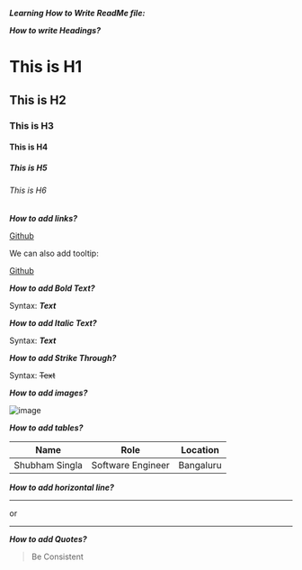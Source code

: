 **_Learning How to Write ReadMe file:_**

**_How to write Headings?_**

# This is H1

## This is H2

### This is H3

#### This is H4

##### This is H5

###### This is H6

**_How to add links?_**

[Github](https://github.com/shubham-singla525?tab=overview&from=2024-01-01&to=2024-01-13)

We can also add tooltip:

[Github](https://github.com/shubham-singla525?tab=overview&from=2024-01-01&to=2024-01-13 "My Github Profile")

**_How to add Bold Text?_**

Syntax: **_Text_**

**_How to add Italic Text?_**

Syntax: **_Text_**

**_How to add Strike Through?_**

Syntax: ~~Text~~

**_How to add images?_**

![image](https://camo.githubusercontent.com/f1f2bc6e7ec110b34bab4ec55aa5c93ebae552ae011f5756bd7b7f783d627a6d/68747470733a2f2f63646e2e6472696262626c652e636f6d2f75736572732f313136323037372f73637265656e73686f74732f333834383931342f70726f6772616d6d65722e676966)

**_How to add tables?_**

| Name           | Role              | Location  |
| -------------- | ----------------- | --------- |
| Shubham Singla | Software Engineer | Bangaluru |

**_How to add horizontal line?_**

---

or

---

**_How to add Quotes?_**

> Be Consistent
